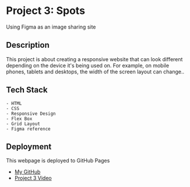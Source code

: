 # Project 3: Spots

Using Figma as an image sharing site

## Description

This project is about creating a responsive website that can look different depending on the device it's being used on. For example, on mobile phones, tablets and desktops, the width of the screen layout can change..

## Tech Stack

    - HTML
    - CSS
    - Responsive Design
    - Flex Box
    - Grid Layout
    - Figma reference

## Deployment

This webpage is deployed to GitHub Pages

- [My GitHub](https://battousaixpnoi.github.io/se_project_spots)
- [Project 3 Video](https://youtu.be/ulgwVHBXZxc)
